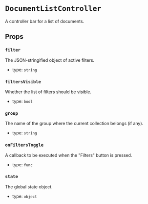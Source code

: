 `DocumentListController`
========================

A controller bar for a list of documents.

Props
-----

### `filter`

The JSON-stringified object of active filters.

- type: `string`


### `filtersVisible`

Whether the list of filters should be visible.

- type: `bool`


### `group`

The name of the group where the current collection belongs (if any).

- type: `string`


### `onFiltersToggle`

A callback to be executed when the "Filters" button is pressed.

- type: `func`


### `state`

The global state object.

- type: `object`

